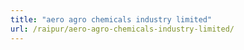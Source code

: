 ```yaml
---
title: "aero agro chemicals industry limited"
url: /raipur/aero-agro-chemicals-industry-limited/
---
```

